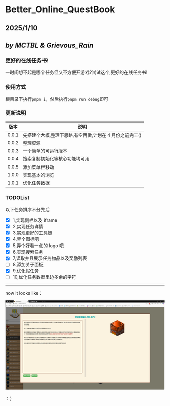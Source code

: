 # Better_Online_QuestBook

## 2025/1/10

## _by MCTBL & Grievous_Rain_

### 更好的在线任务书!

一时间想不起是哪个任务但又不方便开游戏?试试这个,更好的在线任务书!

### 使用方式

根目录下执行`pnpm i`，然后执行`pnpm run debug`即可

### 更新说明

| 版本  | 说明                                                     |
| ----- | -------------------------------------------------------- |
| 0.0.1 | 先搭建个大概,整理下思路,有空再做,计划在 4 月份之前完工() |
| 0.0.2 | 整理资源                                                 |
| 0.0.3 | 一个简单的可运行版本                                     |
| 0.0.4 | 搜索复制初始化等核心功能均可用                           |
| 0.0.5 | 添加菜单栏移动                                           |
| 1.0.0 | 实现基本的浏览                                           |
| 1.0.1 | 优化任务数据                                             |

### TODOList

以下任务排序不分先后

-   [x] 1,实现侧栏以及 iframe
-   [x] 2,实现任务详情
-   [x] 3,实现更好的工具链
-   [x] 4,弄个图标吧
-   [x] 5,弄个好看一点的 logo 吧
-   [x] 6,实现搜索任务
-   [x] 7,读取并且展示任务物品以及奖励列表
-   [ ] 8,添加关于面板
-   [x] 9,优化假任务
-   [ ] 10,优化任务数据里边多余的字符

---

now it looks like：

![now](pic/now.png)

：）
